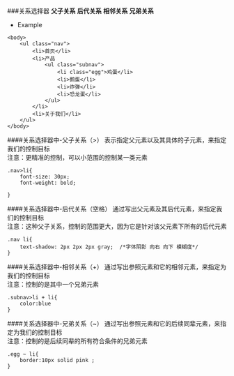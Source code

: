 ###关系选择器
**父子关系** **后代关系** **相邻关系** **兄弟关系**
- Example
```
<body>
	<ul class="nav">
		<li>首页</li>
		<li>产品
			<ul class="subnav">
				<li class="egg">鸡蛋</li>
				<li>鹅蛋</li>
				<li>炸弹</li>
				<li>恐龙蛋</li>
			</ul>
		</li>
		<li>关于我们</li>
	</ul>
</body>
```

####关系选择器中-父子关系（>）
表示指定父元素以及其具体的子元素，来指定我们的控制目标<br>
注意：更精准的控制，可以小范围的控制某一类元素
```
.nav>li{
	font-size: 30px;
	font-weight: bold;
	
}
```
####关系选择器中-后代关系（空格）
通过写出父元素及其后代元素，来指定我们的控制目标<br>
注意：这种父子关系，控制的范围更大，因为它是针对该父元素下所有的后代元素
```
.nav li{
	text-shadow: 2px 2px 2px gray;  /*字体阴影 向右 向下 模糊度*/
}
```
####关系选择器中-相邻关系（+）
通过写出参照元素和它的相邻元素，来指定为我们的控制目标<br>
注意：控制的是其中一个兄弟元素
```
.subnav>li + li{
	color:blue
}
```
####关系选择器中-兄弟关系（~）
通过写出参照元素和它的后续同辈元素，来指定为我们的控制目标<br>
注意：控制的是后续同辈的所有符合条件的兄弟元素
```
.egg ~ li{
	border:10px solid pink ;
}
```

